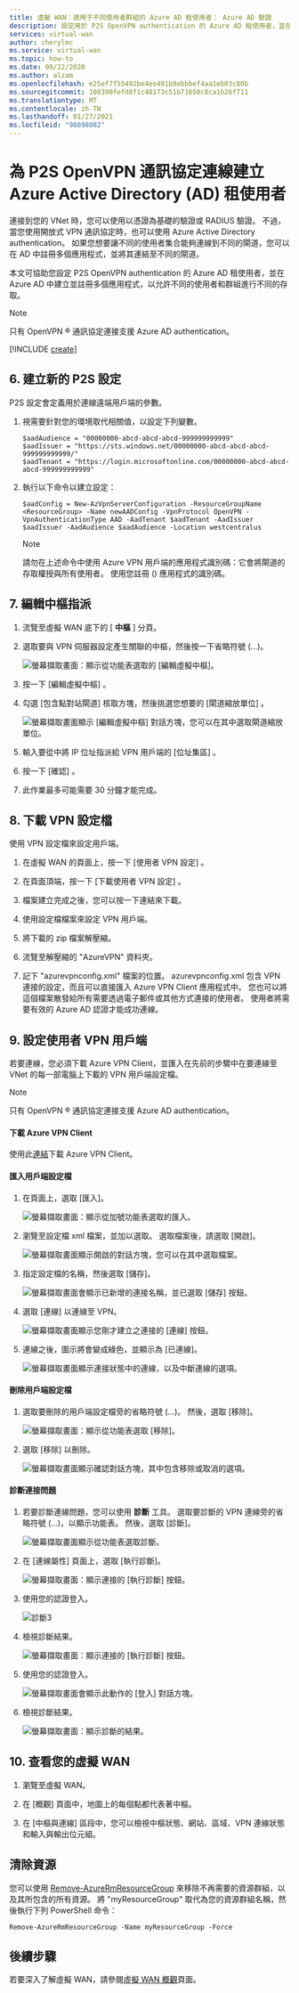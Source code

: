 ```yaml
---
title: 虛擬 WAN：適用于不同使用者群組的 Azure AD 租使用者： Azure AD 驗證
description: 設定用於 P2S OpenVPN authentication 的 Azure AD 租使用者，並在 Azure AD 中建立並註冊多個應用程式，以允許不同的使用者和群組進行不同的存取。
services: virtual-wan
author: cherylmc
ms.service: virtual-wan
ms.topic: how-to
ms.date: 09/22/2020
ms.author: alzam
ms.openlocfilehash: e25ef7f55492be4ee491b9ebbbef4aa1eb03c80b
ms.sourcegitcommit: 100390fefd8f1c48173c51b71650c8ca1b26f711
ms.translationtype: MT
ms.contentlocale: zh-TW
ms.lasthandoff: 01/27/2021
ms.locfileid: "98898082"
---
```

# <a name="create-an-azure-active-directory-ad-tenant-for-p2s-openvpn-protocol-connections"></a>為 P2S OpenVPN 通訊協定連線建立 Azure Active Directory (AD) 租使用者

連接到您的 VNet 時，您可以使用以憑證為基礎的驗證或 RADIUS 驗證。 不過，當您使用開放式 VPN 通訊協定時，也可以使用 Azure Active Directory authentication。 如果您想要讓不同的使用者集合能夠連線到不同的閘道，您可以在 AD 中註冊多個應用程式，並將其連結至不同的閘道。

本文可協助您設定 P2S OpenVPN authentication 的 Azure AD 租使用者，並在 Azure AD 中建立並註冊多個應用程式，以允許不同的使用者和群組進行不同的存取。

> [!NOTE]
> 只有 OpenVPN &reg; 通訊協定連接支援 Azure AD authentication。
>

[!INCLUDE [create](../../includes/openvpn-azure-ad-tenant-multi-app.md)]

## <a name="6-create-a-new-p2s-configuration"></a><a name="site"></a>6. 建立新的 P2S 設定

P2S 設定會定義用於連線遠端用戶端的參數。

1. 視需要針對您的環境取代相關值，以設定下列變數。

   ```azurepowershell-interactive
   $aadAudience = "00000000-abcd-abcd-abcd-999999999999"
   $aadIssuer = "https://sts.windows.net/00000000-abcd-abcd-abcd-999999999999/"
   $aadTenant = "https://login.microsoftonline.com/00000000-abcd-abcd-abcd-999999999999"    
   ```

2. 執行以下命令以建立設定：

   ```azurepowershell-interactive
   $aadConfig = New-AzVpnServerConfiguration -ResourceGroupName <ResourceGroup> -Name newAADConfig -VpnProtocol OpenVPN -VpnAuthenticationType AAD -AadTenant $aadTenant -AadIssuer $aadIssuer -AadAudience $aadAudience -Location westcentralus
   ```

   > [!NOTE]
   > 請勿在上述命令中使用 Azure VPN 用戶端的應用程式識別碼：它會將閘道的存取權授與所有使用者。 使用您註冊 () 應用程式的識別碼。

## <a name="7-edit-hub-assignment"></a><a name="hub"></a>7. 編輯中樞指派

1. 流覽至虛擬 WAN 底下的 [ **中樞** ] 分頁。

2. 選取要與 VPN 伺服器設定產生關聯的中樞，然後按一下省略符號 (...)。

    ![螢幕擷取畫面：顯示從功能表選取的 [編輯虛擬中樞]。](media/openvpn-azure-ad-tenant-multi-app/p2s4.jpg)

3. 按一下 [編輯虛擬中樞]  。

4. 勾選 [包含點對站閘道]  核取方塊，然後挑選您想要的 [閘道縮放單位]  。

    ![螢幕擷取畫面顯示 [編輯虛擬中樞] 對話方塊，您可以在其中選取閘道縮放單位。](media/openvpn-azure-ad-tenant-multi-app/p2s2.jpg)

5. 輸入要從中將 IP 位址指派給 VPN 用戶端的 [位址集區]  。

6. 按一下 [確認]  。

7. 此作業最多可能需要 30 分鐘才能完成。

## <a name="8-download-vpn-profile"></a><a name="device"></a>8. 下載 VPN 設定檔

使用 VPN 設定檔來設定用戶端。

1. 在虛擬 WAN 的頁面上，按一下 [使用者 VPN 設定]  。

2. 在頁面頂端，按一下 [下載使用者 VPN 設定]  。

3. 檔案建立完成之後，您可以按一下連結來下載。

4. 使用設定檔檔案來設定 VPN 用戶端。

5. 將下載的 zip 檔案解壓縮。

6. 流覽至解壓縮的 "AzureVPN" 資料夾。

7. 記下 "azurevpnconfig.xml" 檔案的位置。 azurevpnconfig.xml 包含 VPN 連接的設定，而且可以直接匯入 Azure VPN Client 應用程式中。 您也可以將這個檔案散發給所有需要透過電子郵件或其他方式連接的使用者。 使用者將需要有效的 Azure AD 認證才能成功連線。

## <a name="9-configure-user-vpn-clients"></a>9. 設定使用者 VPN 用戶端

若要連線，您必須下載 Azure VPN Client，並匯入在先前的步驟中在要連線至 VNet 的每一部電腦上下載的 VPN 用戶端設定檔。

> [!NOTE]
> 只有 OpenVPN &reg; 通訊協定連接支援 Azure AD authentication。
>

#### <a name="to-download-the-azure-vpn-client"></a>下載 Azure VPN Client

使用此[連結](https://go.microsoft.com/fwlink/?linkid=2117554)下載 Azure VPN Client。

#### <a name="to-import-a-client-profile"></a><a name="import"></a>匯入用戶端設定檔

1. 在頁面上，選取 [匯入]。

    ![螢幕擷取畫面：顯示從加號功能表選取的匯入。](./media/openvpn-azure-ad-tenant-multi-app/import/import1.jpg)

2. 瀏覽至設定檔 xml 檔案，並加以選取。 選取檔案後，請選取 [開啟]。

    ![螢幕擷取畫面顯示開啟的對話方塊，您可以在其中選取檔案。](./media/openvpn-azure-ad-tenant-multi-app/import/import2.jpg)

3. 指定設定檔的名稱，然後選取 [儲存]。

    ![螢幕擷取畫面會顯示已新增的連接名稱，並已選取 [儲存] 按鈕。](./media/openvpn-azure-ad-tenant-multi-app/import/import3.jpg)

4. 選取 [連線] 以連線至 VPN。

    ![螢幕擷取畫面顯示您剛才建立之連接的 [連線] 按鈕。](./media/openvpn-azure-ad-tenant-multi-app/import/import4.jpg)

5. 連線之後，圖示將會變成綠色，並顯示為 [已連線]。

    ![螢幕擷取畫面顯示連接狀態中的連線，以及中斷連線的選項。](./media/openvpn-azure-ad-tenant-multi-app/import/import5.jpg)

#### <a name="to-delete-a-client-profile"></a><a name="delete"></a>刪除用戶端設定檔

1. 選取要刪除的用戶端設定檔旁的省略符號 (...)。 然後，選取 [移除]。

    ![螢幕擷取畫面：顯示從功能表選取 [移除]。](./media/openvpn-azure-ad-tenant-multi-app/delete/delete1.jpg)

2. 選取 [移除] 以刪除。

    ![螢幕擷取畫面顯示確認對話方塊，其中包含移除或取消的選項。](./media/openvpn-azure-ad-tenant-multi-app/delete/delete2.jpg)

#### <a name="to-diagnose-connection-issues"></a><a name="diagnose"></a>診斷連接問題

1. 若要診斷連線問題，您可以使用 **診斷** 工具。 選取要診斷的 VPN 連線旁的省略符號 (...)，以顯示功能表。 然後，選取 [診斷]。

    ![螢幕擷取畫面顯示從功能表選取診斷。](./media/openvpn-azure-ad-tenant-multi-app/diagnose/diagnose1.jpg)

2. 在 [連線屬性] 頁面上，選取 [執行診斷]。

    ![螢幕擷取畫面：顯示連接的 [執行診斷] 按鈕。](./media/openvpn-azure-ad-tenant-multi-app/diagnose/diagnose2.jpg)

3. 使用您的認證登入。

    ![診斷3](./media/openvpn-azure-ad-tenant-multi-app/diagnose/diagnose3.jpg)

4. 檢視診斷結果。

    ![螢幕擷取畫面：顯示連接的 [執行診斷] 按鈕。](./media/openvpn-azure-ad-tenant-multi-app/diagnose/diagnose2.jpg)

3. 使用您的認證登入。

    ![螢幕擷取畫面會顯示此動作的 [登入] 對話方塊。](./media/openvpn-azure-ad-tenant-multi-app/diagnose/diagnose3.jpg)

4. 檢視診斷結果。

    ![螢幕擷取畫面：顯示診斷的結果。](./media/openvpn-azure-ad-tenant-multi-app/diagnose/diagnose4.jpg)

## <a name="10-view-your-virtual-wan"></a><a name="viewwan"></a>10. 查看您的虛擬 WAN

1. 瀏覽至虛擬 WAN。

2. 在 [概觀] 頁面中，地圖上的每個點都代表著中樞。

3. 在 [中樞與連線] 區段中，您可以檢視中樞狀態、網站、區域、VPN 連線狀態和輸入與輸出位元組。

## <a name="clean-up-resources"></a><a name="cleanup"></a>清除資源

您可以使用 [Remove-AzureRmResourceGroup](/powershell/module/azurerm.resources/remove-azurermresourcegroup) 來移除不再需要的資源群組，以及其所包含的所有資源。 將 "myResourceGroup" 取代為您的資源群組名稱，然後執行下列 PowerShell 命令：

```azurepowershell-interactive
Remove-AzureRmResourceGroup -Name myResourceGroup -Force
```

## <a name="next-steps"></a>後續步驟

若要深入了解虛擬 WAN，請參閱[虛擬 WAN 概觀](virtual-wan-about.md)頁面。
